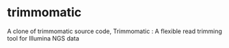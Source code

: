 # trimmomatic
A clone of trimmomatic source code, Trimmomatic :  A flexible read trimming tool for Illumina NGS data
